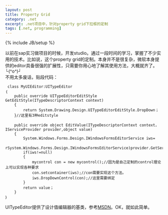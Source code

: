 ```yaml
---
layout: post
title: Property Grid
category: .net
excerpt: .net项目中，针对property grid下拉框的定制
tags: [.net, programming]
---
```

{% include JB/setup %}

以前在sap实习做项目的时候，开发studio。通过一段时间的学习，掌握了不少实用的技术。比如说，这个property grid的定制。本身并不是很复杂，微软本身提供的editor具备很强的扩展性，只需要你用心地了解其使用方法，大概就齐了。└(^o^)┘  
不用太多废话，贴段代码：  

	 class MyUIEditor:UITypeEditor 
	｛
		public override UITypeEditorEditStyle GetEditStyle(ITypeDescriptorContext context)
		{
			return System.Drawing.Design.UITypeEditorEditStyle.DropDown；
		}//这里有3种editstyle
		
		public override object EditValue(ITypeDescriptorContext context，IServiceProvider provider,object value)
		{
			System.Windows.Forms.Design.IWindowsFormsEditorService iws=
				rSystem.Windows.Forms.Design.IWindowsFormsEditorService)provider.GetService(typeof(System.Windows.Forms.Design.IWindowsFormsEditorService))；
			if(iws!=null)
			{
				mycontrol con = new mycontrol();//因为是自己定制的control理论上可以实现各种要求
				con.setcontainer(iws);//con需要实现这个方法。
				iws.DropDownControl(con);//这里需要绑定
			}
			return value；
		} 
	｝ 
UITypeEditor提供了设计值编辑器的基类，参考<a href="http://msdn.microsoft.com/zh-cn/library/System.Drawing.Design.UITypeEditor(v=vs.110).aspx">MSDN</a>。OK，就如此简单。